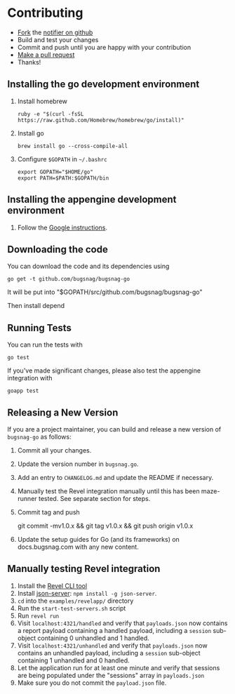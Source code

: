 Contributing
============

-   [Fork](https://help.github.com/articles/fork-a-repo) the [notifier on github](https://github.com/bugsnag/bugsnag-go)
-   Build and test your changes
-   Commit and push until you are happy with your contribution
-   [Make a pull request](https://help.github.com/articles/using-pull-requests)
-   Thanks!


Installing the go development environment
-------------------------------------

1.  Install homebrew

    ```
    ruby -e "$(curl -fsSL https://raw.github.com/Homebrew/homebrew/go/install)"
    ```

1. Install go

    ```
    brew install go --cross-compile-all
    ```

1. Configure `$GOPATH` in `~/.bashrc`

    ```
    export GOPATH="$HOME/go"
    export PATH=$PATH:$GOPATH/bin
    ```

Installing the appengine development environment
------------------------------------------------

1. Follow the [Google instructions](https://cloud.google.com/appengine/downloads).

Downloading the code
--------------------

You can download the code and its dependencies using

```
go get -t github.com/bugsnag/bugsnag-go
```

It will be put into "$GOPATH/src/github.com/bugsnag/bugsnag-go"

Then install depend


Running Tests
-------------

You can run the tests with

```shell
go test
```

If you've made significant changes, please also test the appengine integration with

```shell
goapp test
```

Releasing a New Version
-----------------------

If you are a project maintainer, you can build and release a new version of
`bugsnag-go` as follows:

1. Commit all your changes.
1. Update the version number in `bugsnag.go`.
1. Add an entry to `CHANGELOG.md` and update the README if necessary.
1. Manually test the Revel integration manually until this has been maze-runner tested. See separate section for steps.
1. Commit tag and push

    git commit -mv1.0.x && git tag v1.0.x && git push origin v1.0.x

1. Update the setup guides for Go (and its frameworks) on docs.bugsnag.com with
   any new content.

Manually testing Revel integration
----------------------------------

1. Install the [Revel CLI tool](https://revel.github.io/tutorial/gettingstarted.html)
1. Install [json-server](https://github.com/typicode/json-server): `npm install -g json-server`.
1. `cd` into the `examples/revelapp/` directory
1. Run the `start-test-servers.sh` script
1. Run `revel run`
1. Visit `localhost:4321/handled` and verify that `payloads.json` now contains a report payload containing a handled payload, including a `session` sub-object containing 0 unhandled and 1 handled.
1. Visit `localhost:4321/unhandled` and verify that `payloads.json` now contains an unhandled payload, including a `session` sub-object containing 1 unhandled and 0 handled.
1. Let the application run for at least one minute and verify that sessions are being populated under the "sessions" array in `payloads.json`
1. Make sure you do not commit the `payload.json` file.
